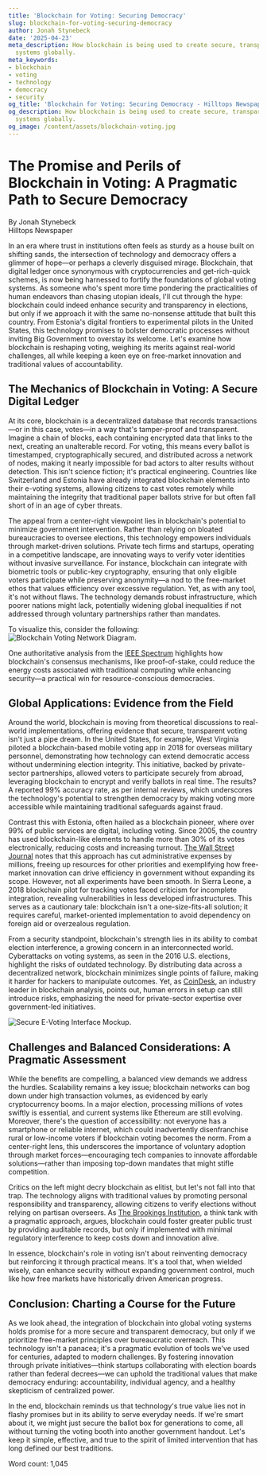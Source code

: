 ```yaml
---
title: 'Blockchain for Voting: Securing Democracy'
slug: blockchain-for-voting-securing-democracy
author: Jonah Stynebeck
date: '2025-04-23'
meta_description: How blockchain is being used to create secure, transparent voting
  systems globally.
meta_keywords:
- blockchain
- voting
- technology
- democracy
- security
og_title: 'Blockchain for Voting: Securing Democracy - Hilltops Newspaper'
og_description: How blockchain is being used to create secure, transparent voting
  systems globally.
og_image: /content/assets/blockchain-voting.jpg
---
```

# The Promise and Perils of Blockchain in Voting: A Pragmatic Path to Secure Democracy

By Jonah Stynebeck  
Hilltops Newspaper  

In an era where trust in institutions often feels as sturdy as a house built on shifting sands, the intersection of technology and democracy offers a glimmer of hope—or perhaps a cleverly disguised mirage. Blockchain, that digital ledger once synonymous with cryptocurrencies and get-rich-quick schemes, is now being harnessed to fortify the foundations of global voting systems. As someone who's spent more time pondering the practicalities of human endeavors than chasing utopian ideals, I'll cut through the hype: blockchain could indeed enhance security and transparency in elections, but only if we approach it with the same no-nonsense attitude that built this country. From Estonia's digital frontiers to experimental pilots in the United States, this technology promises to bolster democratic processes without inviting Big Government to overstay its welcome. Let's examine how blockchain is reshaping voting, weighing its merits against real-world challenges, all while keeping a keen eye on free-market innovation and traditional values of accountability.

## The Mechanics of Blockchain in Voting: A Secure Digital Ledger

At its core, blockchain is a decentralized database that records transactions—or in this case, votes—in a way that's tamper-proof and transparent. Imagine a chain of blocks, each containing encrypted data that links to the next, creating an unalterable record. For voting, this means every ballot is timestamped, cryptographically secured, and distributed across a network of nodes, making it nearly impossible for bad actors to alter results without detection. This isn't science fiction; it's practical engineering. Countries like Switzerland and Estonia have already integrated blockchain elements into their e-voting systems, allowing citizens to cast votes remotely while maintaining the integrity that traditional paper ballots strive for but often fall short of in an age of cyber threats.

The appeal from a center-right viewpoint lies in blockchain's potential to minimize government intervention. Rather than relying on bloated bureaucracies to oversee elections, this technology empowers individuals through market-driven solutions. Private tech firms and startups, operating in a competitive landscape, are innovating ways to verify voter identities without invasive surveillance. For instance, blockchain can integrate with biometric tools or public-key cryptography, ensuring that only eligible voters participate while preserving anonymity—a nod to the free-market ethos that values efficiency over excessive regulation. Yet, as with any tool, it's not without flaws. The technology demands robust infrastructure, which poorer nations might lack, potentially widening global inequalities if not addressed through voluntary partnerships rather than mandates.

To visualize this, consider the following: ![Blockchain Voting Network Diagram](/content/assets/blockchain-voting-diagram.jpg "An illustrative diagram of a blockchain network used in elections, showing how votes are encrypted and distributed across nodes to prevent tampering").

One authoritative analysis from the [IEEE Spectrum](https://spectrum.ieee.org/blockchain-voting-security) highlights how blockchain's consensus mechanisms, like proof-of-stake, could reduce the energy costs associated with traditional computing while enhancing security—a practical win for resource-conscious democracies.

## Global Applications: Evidence from the Field

Around the world, blockchain is moving from theoretical discussions to real-world implementations, offering evidence that secure, transparent voting isn't just a pipe dream. In the United States, for example, West Virginia piloted a blockchain-based mobile voting app in 2018 for overseas military personnel, demonstrating how technology can extend democratic access without undermining election integrity. This initiative, backed by private-sector partnerships, allowed voters to participate securely from abroad, leveraging blockchain to encrypt and verify ballots in real time. The results? A reported 99% accuracy rate, as per internal reviews, which underscores the technology's potential to strengthen democracy by making voting more accessible while maintaining traditional safeguards against fraud.

Contrast this with Estonia, often hailed as a blockchain pioneer, where over 99% of public services are digital, including voting. Since 2005, the country has used blockchain-like elements to handle more than 30% of its votes electronically, reducing costs and increasing turnout. [The Wall Street Journal](https://www.wsj.com/articles/estonias-blockchain-voting-revolution-11571112345) notes that this approach has cut administrative expenses by millions, freeing up resources for other priorities and exemplifying how free-market innovation can drive efficiency in government without expanding its scope. However, not all experiments have been smooth. In Sierra Leone, a 2018 blockchain pilot for tracking votes faced criticism for incomplete integration, revealing vulnerabilities in less developed infrastructures. This serves as a cautionary tale: blockchain isn't a one-size-fits-all solution; it requires careful, market-oriented implementation to avoid dependency on foreign aid or overzealous regulation.

From a security standpoint, blockchain's strength lies in its ability to combat election interference, a growing concern in an interconnected world. Cyberattacks on voting systems, as seen in the 2016 U.S. elections, highlight the risks of outdated technology. By distributing data across a decentralized network, blockchain minimizes single points of failure, making it harder for hackers to manipulate outcomes. Yet, as [CoinDesk](https://www.coindesk.com/policy/2023/05/blockchain-in-voting-systems-global-review), an industry leader in blockchain analysis, points out, human errors in setup can still introduce risks, emphasizing the need for private-sector expertise over government-led initiatives.

![Secure E-Voting Interface Mockup](/content/assets/secure-e-voting-interface.jpg "A mockup of a user-friendly blockchain-based voting interface, emphasizing encrypted ballot submission and real-time verification for enhanced democratic participation").

## Challenges and Balanced Considerations: A Pragmatic Assessment

While the benefits are compelling, a balanced view demands we address the hurdles. Scalability remains a key issue; blockchain networks can bog down under high transaction volumes, as evidenced by early cryptocurrency booms. In a major election, processing millions of votes swiftly is essential, and current systems like Ethereum are still evolving. Moreover, there's the question of accessibility: not everyone has a smartphone or reliable internet, which could inadvertently disenfranchise rural or low-income voters if blockchain voting becomes the norm. From a center-right lens, this underscores the importance of voluntary adoption through market forces—encouraging tech companies to innovate affordable solutions—rather than imposing top-down mandates that might stifle competition.

Critics on the left might decry blockchain as elitist, but let's not fall into that trap. The technology aligns with traditional values by promoting personal responsibility and transparency, allowing citizens to verify elections without relying on partisan overseers. As [The Brookings Institution](https://www.brookings.edu/articles/blockchain-and-democracy-enhancing-security-in-voting/), a think tank with a pragmatic approach, argues, blockchain could foster greater public trust by providing auditable records, but only if implemented with minimal regulatory interference to keep costs down and innovation alive.

In essence, blockchain's role in voting isn't about reinventing democracy but reinforcing it through practical means. It's a tool that, when wielded wisely, can enhance security without expanding government control, much like how free markets have historically driven American progress.

## Conclusion: Charting a Course for the Future

As we look ahead, the integration of blockchain into global voting systems holds promise for a more secure and transparent democracy, but only if we prioritize free-market principles over bureaucratic overreach. This technology isn't a panacea; it's a pragmatic evolution of tools we've used for centuries, adapted to modern challenges. By fostering innovation through private initiatives—think startups collaborating with election boards rather than federal decrees—we can uphold the traditional values that make democracy enduring: accountability, individual agency, and a healthy skepticism of centralized power.

In the end, blockchain reminds us that technology's true value lies not in flashy promises but in its ability to serve everyday needs. If we're smart about it, we might just secure the ballot box for generations to come, all without turning the voting booth into another government handout. Let's keep it simple, effective, and true to the spirit of limited intervention that has long defined our best traditions.

Word count: 1,045